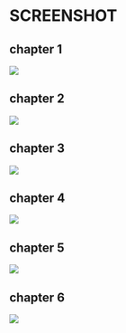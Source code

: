 # SCREENSHOT
## chapter 1
![](https://res.cloudinary.com/codelifings/image/upload/v1596436579/Screenshot_2020-08-03-13-33-53-092_com.my.newproject6_l3sght.png)
## chapter 2
![](https://res.cloudinary.com/codelifings/image/upload/v1596435465/Tugas1_vzvauu.png)

## chapter 3
![](https://res.cloudinary.com/codelifings/image/upload/v1596435465/Tugas2_lxvba3.png)

## chapter 4
![](https://res.cloudinary.com/codelifings/image/upload/v1596435465/Tugas_3_l1z74p.png)

## chapter 5
![](https://res.cloudinary.com/codelifings/image/upload/v1596436251/Tak_berjudul1_20200803132943_ka3mji.png)

## chapter 6
![](https://res.cloudinary.com/codelifings/image/upload/v1596436579/Screenshot_2020-08-03-13-33-02-905_com.my.newproject8_u4m5mh.png)
